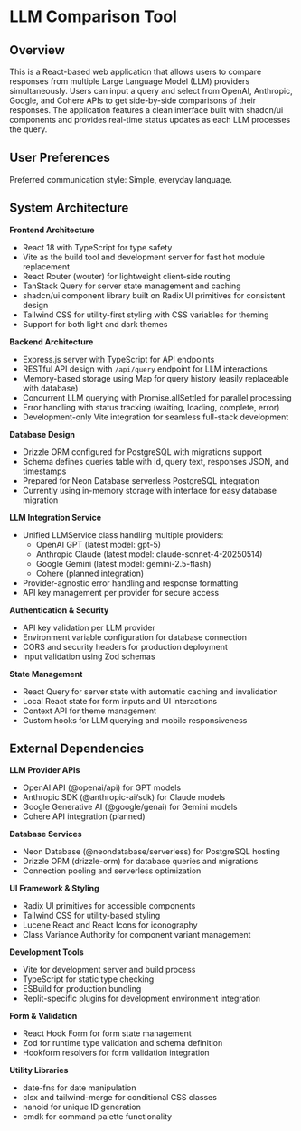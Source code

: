 # LLM Comparison Tool

## Overview

This is a React-based web application that allows users to compare responses from multiple Large Language Model (LLM) providers simultaneously. Users can input a query and select from OpenAI, Anthropic, Google, and Cohere APIs to get side-by-side comparisons of their responses. The application features a clean interface built with shadcn/ui components and provides real-time status updates as each LLM processes the query.

## User Preferences

Preferred communication style: Simple, everyday language.

## System Architecture

**Frontend Architecture**
- React 18 with TypeScript for type safety
- Vite as the build tool and development server for fast hot module replacement
- React Router (wouter) for lightweight client-side routing
- TanStack Query for server state management and caching
- shadcn/ui component library built on Radix UI primitives for consistent design
- Tailwind CSS for utility-first styling with CSS variables for theming
- Support for both light and dark themes

**Backend Architecture**
- Express.js server with TypeScript for API endpoints
- RESTful API design with `/api/query` endpoint for LLM interactions
- Memory-based storage using Map for query history (easily replaceable with database)
- Concurrent LLM querying with Promise.allSettled for parallel processing
- Error handling with status tracking (waiting, loading, complete, error)
- Development-only Vite integration for seamless full-stack development

**Database Design**
- Drizzle ORM configured for PostgreSQL with migrations support
- Schema defines queries table with id, query text, responses JSON, and timestamps
- Prepared for Neon Database serverless PostgreSQL integration
- Currently using in-memory storage with interface for easy database migration

**LLM Integration Service**
- Unified LLMService class handling multiple providers:
  - OpenAI GPT (latest model: gpt-5)
  - Anthropic Claude (latest model: claude-sonnet-4-20250514)
  - Google Gemini (latest model: gemini-2.5-flash)
  - Cohere (planned integration)
- Provider-agnostic error handling and response formatting
- API key management per provider for secure access

**Authentication & Security**
- API key validation per LLM provider
- Environment variable configuration for database connection
- CORS and security headers for production deployment
- Input validation using Zod schemas

**State Management**
- React Query for server state with automatic caching and invalidation
- Local React state for form inputs and UI interactions
- Context API for theme management
- Custom hooks for LLM querying and mobile responsiveness

## External Dependencies

**LLM Provider APIs**
- OpenAI API (@openai/api) for GPT models
- Anthropic SDK (@anthropic-ai/sdk) for Claude models
- Google Generative AI (@google/genai) for Gemini models
- Cohere API integration (planned)

**Database Services**
- Neon Database (@neondatabase/serverless) for PostgreSQL hosting
- Drizzle ORM (drizzle-orm) for database queries and migrations
- Connection pooling and serverless optimization

**UI Framework & Styling**
- Radix UI primitives for accessible components
- Tailwind CSS for utility-based styling
- Lucene React and React Icons for iconography
- Class Variance Authority for component variant management

**Development Tools**
- Vite for development server and build process
- TypeScript for static type checking
- ESBuild for production bundling
- Replit-specific plugins for development environment integration

**Form & Validation**
- React Hook Form for form state management
- Zod for runtime type validation and schema definition
- Hookform resolvers for form validation integration

**Utility Libraries**
- date-fns for date manipulation
- clsx and tailwind-merge for conditional CSS classes
- nanoid for unique ID generation
- cmdk for command palette functionality
